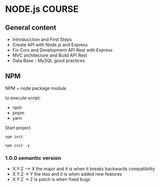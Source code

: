 # NODE.js COURSE

## General content
- Introducction and First Steps
- Create API with Node.js and Express
- Fix Cors and Development API Rest with Express
- MVC architecture and Build API Rest
- Data Base - MySQL good practices 

## NPM
NPM = node package module

to execute script:
 - npm
 - pnpm 
 - yarn

Start project

```
npm init

npm init -y

```
### 1.0.0 semantic version

- X.Y.Z --> X the major and it is when it breaks backwards compatibility
- X.Y.Z -> Y the less and it is when added new features
- X.Y.Z -> Z la patch is when fixed bugs
